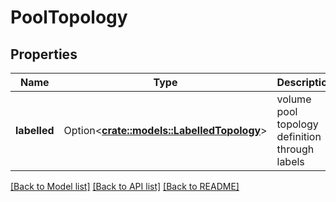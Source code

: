 # PoolTopology

## Properties

Name | Type | Description | Notes
------------ | ------------- | ------------- | -------------
**labelled** | Option<[**crate::models::LabelledTopology**](LabelledTopology.md)> | volume pool topology definition through labels | [optional]

[[Back to Model list]](../README.md#documentation-for-models) [[Back to API list]](../README.md#documentation-for-api-endpoints) [[Back to README]](../README.md)


